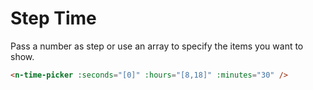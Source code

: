 # Step Time

Pass a number as step or use an array to specify the items you want to show.

```html
<n-time-picker :seconds="[0]" :hours="[8,18]" :minutes="30" />
```
